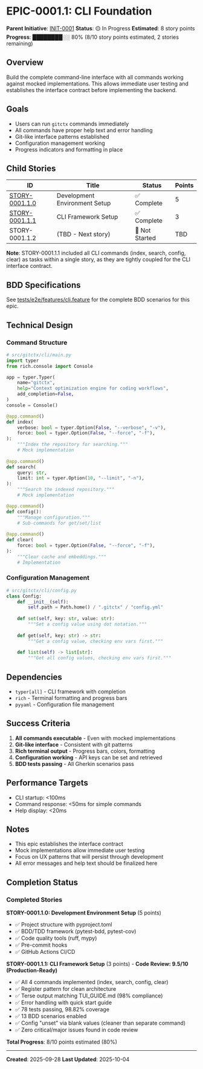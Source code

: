 # EPIC-0001.1: CLI Foundation

**Parent Initiative**: [INIT-0001](../README.md)
**Status**: 🟡 In Progress
**Estimated**: 8 story points
**Progress**: ████████░░ 80% (8/10 story points estimated, 2 stories remaining)

## Overview

Build the complete command-line interface with all commands working against mocked implementations. This allows immediate user testing and establishes the interface contract before implementing the backend.

## Goals

- Users can run `gitctx` commands immediately
- All commands have proper help text and error handling  
- Git-like interface patterns established
- Configuration management working
- Progress indicators and formatting in place

## Child Stories

| ID | Title | Status | Points |
|----|-------|--------|--------|
| [STORY-0001.1.0](STORY-0001.1.0/README.md) | Development Environment Setup | ✅ Complete | 5 |
| [STORY-0001.1.1](STORY-0001.1.1/README.md) | CLI Framework Setup | ✅ Complete | 3 |
| STORY-0001.1.2 | (TBD - Next story) | 🔵 Not Started | TBD |

**Note**: STORY-0001.1.1 included all CLI commands (index, search, config, clear) as tasks within a single story, as they are tightly coupled for the CLI interface contract.

## BDD Specifications

See [tests/e2e/features/cli.feature](../../../../tests/e2e/features/cli.feature) for the complete BDD scenarios for this epic.

## Technical Design

### Command Structure

```python
# src/gitctx/cli/main.py
import typer
from rich.console import Console

app = typer.Typer(
    name="gitctx",
    help="Context optimization engine for coding workflows",
    add_completion=False,
)
console = Console()

@app.command()
def index(
    verbose: bool = typer.Option(False, "--verbose", "-v"),
    force: bool = typer.Option(False, "--force", "-f"),
):
    """Index the repository for searching."""
    # Mock implementation
    
@app.command()
def search(
    query: str,
    limit: int = typer.Option(10, "--limit", "-n"),
):
    """Search the indexed repository."""
    # Mock implementation

@app.command()
def config():
    """Manage configuration."""
    # Sub-commands for get/set/list
    
@app.command()
def clear(
    force: bool = typer.Option(False, "--force", "-f"),
):
    """Clear cache and embeddings."""
    # Implementation
```

### Configuration Management

```python
# src/gitctx/cli/config.py
class Config:
    def __init__(self):
        self.path = Path.home() / ".gitctx" / "config.yml"
    
    def set(self, key: str, value: str):
        """Set a config value using dot notation."""
    
    def get(self, key: str) -> str:
        """Get a config value, checking env vars first."""
    
    def list(self) -> list[str]:
        """Get all config values, checking env vars first."""
```

## Dependencies

- `typer[all]` - CLI framework with completion
- `rich` - Terminal formatting and progress bars
- `pyyaml` - Configuration file management

## Success Criteria

1. **All commands executable** - Even with mocked implementations
2. **Git-like interface** - Consistent with git patterns
3. **Rich terminal output** - Progress bars, colors, formatting
4. **Configuration working** - API keys can be set and retrieved
5. **BDD tests passing** - All Gherkin scenarios pass

## Performance Targets

- CLI startup: <100ms
- Command response: <50ms for simple commands
- Help display: <20ms

## Notes

- This epic establishes the interface contract
- Mock implementations allow immediate user testing
- Focus on UX patterns that will persist through development
- All error messages and help text should be finalized here

## Completion Status

### Completed Stories

**STORY-0001.1.0: Development Environment Setup** (5 points)
- ✅ Project structure with pyproject.toml
- ✅ BDD/TDD framework (pytest-bdd, pytest-cov)
- ✅ Code quality tools (ruff, mypy)
- ✅ Pre-commit hooks
- ✅ GitHub Actions CI/CD

**STORY-0001.1.1: CLI Framework Setup** (3 points) - **Code Review: 9.5/10 (Production-Ready)**
- ✅ All 4 commands implemented (index, search, config, clear)
- ✅ Register pattern for clean architecture
- ✅ Terse output matching TUI_GUIDE.md (98% compliance)
- ✅ Error handling with quick start guide
- ✅ 78 tests passing, 98.82% coverage
- ✅ 13 BDD scenarios enabled
- ✅ Config "unset" via blank values (cleaner than separate command)
- ✅ Zero critical/major issues found in code review

**Total Progress**: 8/10 points estimated (80%)

---

**Created**: 2025-09-28
**Last Updated**: 2025-10-04
